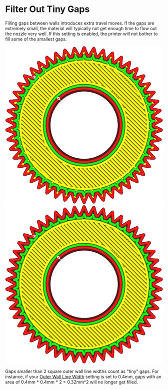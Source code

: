 Filter Out Tiny Gaps
====
Filling gaps between walls introduces extra travel moves. If the gaps are extremely small, the material will typically not get enough time to flow out the nozzle very well. If this setting is enabled, the printer will not bother to fill some of the smallest gaps.

![Tiny gaps in the tips of the teeth are being filled](images/filter_out_tiny_gaps_disabled.png)
![Tiny gaps are filtered, causing them to be left unfilled](images/filter_out_tiny_gaps_enabled.png)

Gaps smaller than 2 square outer wall line widths count as "tiny" gaps. For instance, if your [Outer Wall Line Width](wall_line_width_0.md) setting is set to 0.4mm, gaps with an area of 0.4mm * 0.4mm * 2 = 0.32mm^2 will no longer get filled.